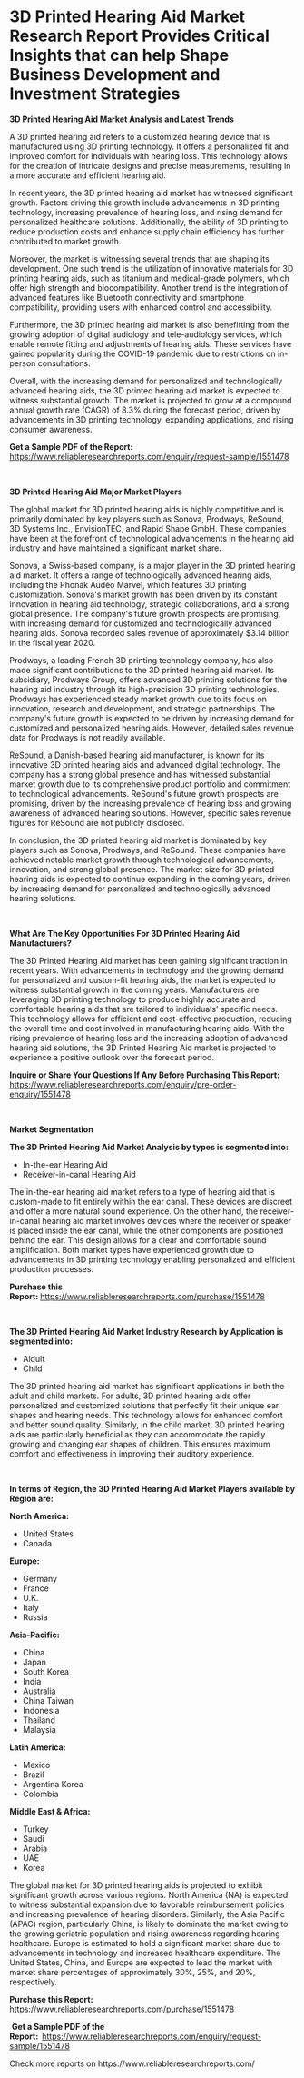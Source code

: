 <p><h1>3D Printed Hearing Aid Market Research Report Provides Critical Insights that can help Shape Business Development and Investment Strategies</h1></p><p><strong>3D Printed Hearing Aid Market Analysis and Latest Trends</strong></p>
<p><p>A 3D printed hearing aid refers to a customized hearing device that is manufactured using 3D printing technology. It offers a personalized fit and improved comfort for individuals with hearing loss. This technology allows for the creation of intricate designs and precise measurements, resulting in a more accurate and efficient hearing aid.</p><p>In recent years, the 3D printed hearing aid market has witnessed significant growth. Factors driving this growth include advancements in 3D printing technology, increasing prevalence of hearing loss, and rising demand for personalized healthcare solutions. Additionally, the ability of 3D printing to reduce production costs and enhance supply chain efficiency has further contributed to market growth.</p><p>Moreover, the market is witnessing several trends that are shaping its development. One such trend is the utilization of innovative materials for 3D printing hearing aids, such as titanium and medical-grade polymers, which offer high strength and biocompatibility. Another trend is the integration of advanced features like Bluetooth connectivity and smartphone compatibility, providing users with enhanced control and accessibility.</p><p>Furthermore, the 3D printed hearing aid market is also benefitting from the growing adoption of digital audiology and tele-audiology services, which enable remote fitting and adjustments of hearing aids. These services have gained popularity during the COVID-19 pandemic due to restrictions on in-person consultations.</p><p>Overall, with the increasing demand for personalized and technologically advanced hearing aids, the 3D printed hearing aid market is expected to witness substantial growth. The market is projected to grow at a compound annual growth rate (CAGR) of 8.3% during the forecast period, driven by advancements in 3D printing technology, expanding applications, and rising consumer awareness.</p></p>
<p><strong>Get a Sample PDF of the Report:&nbsp;</strong> <a href="https://www.reliableresearchreports.com/enquiry/request-sample/1551478">https://www.reliableresearchreports.com/enquiry/request-sample/1551478</a></p>
<p>&nbsp;</p>
<p><strong>3D Printed Hearing Aid Major Market Players</strong></p>
<p><p>The global market for 3D printed hearing aids is highly competitive and is primarily dominated by key players such as Sonova, Prodways, ReSound, 3D Systems Inc., EnvisionTEC, and Rapid Shape GmbH. These companies have been at the forefront of technological advancements in the hearing aid industry and have maintained a significant market share.</p><p>Sonova, a Swiss-based company, is a major player in the 3D printed hearing aid market. It offers a range of technologically advanced hearing aids, including the Phonak Audéo Marvel, which features 3D printing customization. Sonova's market growth has been driven by its constant innovation in hearing aid technology, strategic collaborations, and a strong global presence. The company's future growth prospects are promising, with increasing demand for customized and technologically advanced hearing aids. Sonova recorded sales revenue of approximately $3.14 billion in the fiscal year 2020.</p><p>Prodways, a leading French 3D printing technology company, has also made significant contributions to the 3D printed hearing aid market. Its subsidiary, Prodways Group, offers advanced 3D printing solutions for the hearing aid industry through its high-precision 3D printing technologies. Prodways has experienced steady market growth due to its focus on innovation, research and development, and strategic partnerships. The company's future growth is expected to be driven by increasing demand for customized and personalized hearing aids. However, detailed sales revenue data for Prodways is not readily available.</p><p>ReSound, a Danish-based hearing aid manufacturer, is known for its innovative 3D printed hearing aids and advanced digital technology. The company has a strong global presence and has witnessed substantial market growth due to its comprehensive product portfolio and commitment to technological advancements. ReSound's future growth prospects are promising, driven by the increasing prevalence of hearing loss and growing awareness of advanced hearing solutions. However, specific sales revenue figures for ReSound are not publicly disclosed.</p><p>In conclusion, the 3D printed hearing aid market is dominated by key players such as Sonova, Prodways, and ReSound. These companies have achieved notable market growth through technological advancements, innovation, and strong global presence. The market size for 3D printed hearing aids is expected to continue expanding in the coming years, driven by increasing demand for personalized and technologically advanced hearing solutions.</p></p>
<p>&nbsp;</p>
<p><strong>What Are The Key Opportunities For 3D Printed Hearing Aid Manufacturers?</strong></p>
<p><p>The 3D Printed Hearing Aid market has been gaining significant traction in recent years. With advancements in technology and the growing demand for personalized and custom-fit hearing aids, the market is expected to witness substantial growth in the coming years. Manufacturers are leveraging 3D printing technology to produce highly accurate and comfortable hearing aids that are tailored to individuals' specific needs. This technology allows for efficient and cost-effective production, reducing the overall time and cost involved in manufacturing hearing aids. With the rising prevalence of hearing loss and the increasing adoption of advanced hearing aid solutions, the 3D Printed Hearing Aid market is projected to experience a positive outlook over the forecast period.</p></p>
<p><strong>Inquire or Share Your Questions If Any Before Purchasing This Report:</strong> <a href="https://www.reliableresearchreports.com/enquiry/pre-order-enquiry/1551478">https://www.reliableresearchreports.com/enquiry/pre-order-enquiry/1551478</a></p>
<p>&nbsp;</p>
<p><strong>Market Segmentation</strong></p>
<p><strong>The 3D Printed Hearing Aid Market Analysis by types is segmented into:</strong></p>
<p><ul><li>In-the-ear Hearing Aid</li><li>Receiver-in-canal Hearing Aid</li></ul></p>
<p><p>The in-the-ear hearing aid market refers to a type of hearing aid that is custom-made to fit entirely within the ear canal. These devices are discreet and offer a more natural sound experience. On the other hand, the receiver-in-canal hearing aid market involves devices where the receiver or speaker is placed inside the ear canal, while the other components are positioned behind the ear. This design allows for a clear and comfortable sound amplification. Both market types have experienced growth due to advancements in 3D printing technology enabling personalized and efficient production processes.</p></p>
<p><strong>Purchase this Report:&nbsp;</strong><a href="https://www.reliableresearchreports.com/purchase/1551478">https://www.reliableresearchreports.com/purchase/1551478</a></p>
<p>&nbsp;</p>
<p><strong>The 3D Printed Hearing Aid Market Industry Research by Application is segmented into:</strong></p>
<p><ul><li>Aldult</li><li>Child</li></ul></p>
<p><p>The 3D printed hearing aid market has significant applications in both the adult and child markets. For adults, 3D printed hearing aids offer personalized and customized solutions that perfectly fit their unique ear shapes and hearing needs. This technology allows for enhanced comfort and better sound quality. Similarly, in the child market, 3D printed hearing aids are particularly beneficial as they can accommodate the rapidly growing and changing ear shapes of children. This ensures maximum comfort and effectiveness in improving their auditory experience.</p></p>
<p>&nbsp;</p>
<p><strong>In terms of Region, the 3D Printed Hearing Aid Market Players available by Region are:</strong></p>
<p>
    <p> <strong> North America: </strong>
        <ul>
            <li>United States</li>
            <li>Canada</li>
        </ul>
        </p> 
    <p> <strong> Europe: </strong>
        <ul>
            <li>Germany</li>
            <li>France</li>
            <li>U.K.</li>
            <li>Italy</li>
            <li>Russia</li>
        </ul>
        </p> 
    <p> <strong> Asia-Pacific: </strong>
        <ul>
            <li>China</li>
            <li>Japan</li>
            <li>South Korea</li>
            <li>India</li>
            <li>Australia</li>
            <li>China Taiwan</li>
            <li>Indonesia</li>
            <li>Thailand</li>
            <li>Malaysia</li>
        </ul>
        </p> 
    <p> <strong> Latin America: </strong>
        <ul>
            <li>Mexico</li>
            <li>Brazil</li>
            <li>Argentina Korea</li>
            <li>Colombia</li>
        </ul>
        </p> 
    <p> <strong> Middle East & Africa: </strong>
        <ul>
            <li>Turkey</li>
            <li>Saudi</li>
            <li>Arabia</li>
            <li>UAE</li>
            <li>Korea</li>
        </ul>
    </p>
    </p>
<p><p>The global market for 3D printed hearing aids is projected to exhibit significant growth across various regions. North America (NA) is expected to witness substantial expansion due to favorable reimbursement policies and increasing prevalence of hearing disorders. Similarly, the Asia Pacific (APAC) region, particularly China, is likely to dominate the market owing to the growing geriatric population and rising awareness regarding hearing healthcare. Europe is estimated to hold a significant market share due to advancements in technology and increased healthcare expenditure. The United States, China, and Europe are expected to lead the market with market share percentages of approximately 30%, 25%, and 20%, respectively.</p></p>
<p><strong>Purchase this Report: </strong><a href="https://www.reliableresearchreports.com/purchase/1551478">https://www.reliableresearchreports.com/purchase/1551478</a></p>
<p>&nbsp;<strong>Get a Sample PDF of the Report:&nbsp;&nbsp;</strong><a href="https://www.reliableresearchreports.com/enquiry/request-sample/1551478">https://www.reliableresearchreports.com/enquiry/request-sample/1551478</a></p>
<p><strong></strong></p>
<p>Check more reports on https://www.reliableresearchreports.com/</p>